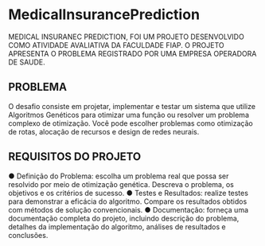 # MedicalInsurancePrediction

MEDICAL INSURANEC PREDICTION, FOI UM PROJETO DESENVOLVIDO COMO ATIVIDADE AVALIATIVA DA FACULDADE FIAP.
O PROJETO APRESENTA O PROBLEMA REGISTRADO POR UMA EMPRESA OPERADORA DE SAUDE.

## PROBLEMA ## 
O desafio consiste em projetar, implementar e testar um sistema que
utilize Algoritmos Genéticos para otimizar uma função ou resolver um problema
complexo de otimização. Você pode escolher problemas como otimização de
rotas, alocação de recursos e design de redes neurais.

## REQUISITOS DO PROJETO ##
● Definição do Problema: escolha um problema real que possa ser
resolvido por meio de otimização genética. Descreva o problema, os
objetivos e os critérios de sucesso.
● Testes e Resultados: realize testes para demonstrar a eficácia do
algoritmo. Compare os resultados obtidos com métodos de solução
convencionais.
● Documentação: forneça uma documentação completa do projeto,
incluindo descrição do problema, detalhes da implementação do
algoritmo, análises de resultados e conclusões.
